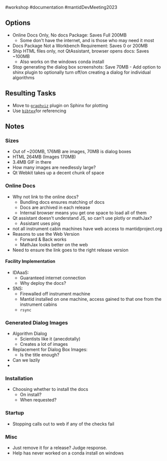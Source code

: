 #workshop #documentation #mantidDevMeeting2023 
## Options
- Online Docs Only, No docs Package: Saves Full 200MB
	- Some don't have the internet, and is those who may need it most
- Docs Package Not a Workbench Requirement: Saves 0 or 200MB
- Ship HTML files only, not QtAssistant, browser opens docs: Saves ~100MB 
	- Also works on the windows conda install
- Stop generating the dialog box screenshots: Save 70MB
       - Add option to shinx plugin to optionally turn off/on creating a dialog for individual algorithms

## Resulting Tasks
- Move to [`graphviz`](https://www.sphinx-doc.org/en/master/usage/extensions/graphviz.html) plugin on Sphinx for plotting
- Use [`bibtex`](https://www.sphinx-doc.org/en/master/usage/extensions/graphviz.html)for referencing

## Notes
### Sizes
- Out of ~200MB, 176MB are images, 70MB is dialog boxes
- HTML 264MB (Images 170MB)
- 3.4MB GIF in there 
- How many images are needlessly large?
- Qt Webkit takes up a decent chunk of space
### Online Docs
- Why not link to the online docs?
	- Bundling docs ensures matching of docs
	- Docs are archived in each release
	- Internal browser means you get one space to load all of them
- Qt assistant doesn't understand JS, so can't use plotly or mathJax? 
	- Assistant uses ping
- not all instrument cabin machines have web access to mantidproject.org
- Reasons to use the Web Version
	- Forward & Back works
	- MathJax looks better on the web
- Need to ensure the link goes to the right release version
#### Facility Implementation
- IDAaaS:
	- Guaranteed internet connection
	- Why deploy the docs?
- SNS:
	- Firewalled off instrument machine
	- Mantid installed on one machine, access gained to that one from the instrument cabins
	- `rsync`
### Generated Dialog Images
- Algorithm Dialog
	- Scientists like it (anecdotally)
	- Creates a lot of images
- Replacement for Dialog Box Images:
	- Is the title enough?
- Can we lazily
- 

### Installation
- Choosing whether to install the docs
	- On install?
	- When requested?
### Startup

- Stopping calls out to web if any of the checks fail 
### Misc
- Just remove it for a release? Judge response. 
- Help has never worked on a conda install on windows

